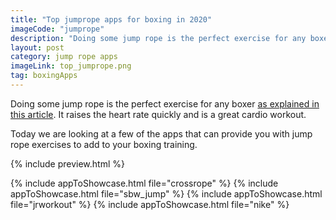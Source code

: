 ```yaml
---
title: "Top jumprope apps for boxing in 2020"
imageCode: "jumprope"
description: "Doing some jump rope is the perfect exercise for any boxer. It raises the heart rate quickly and is a great cardio workout. Here we are looking at a few of the apps that can provide you with jump rope exercises to add to your boxing training."
layout: post
category: jump rope apps
imageLink: top_jumprope.png
tag: boxingApps
---
```


Doing some jump rope is the perfect exercise for any boxer [as explained in this article](/jump-rope-training-boxing/). It raises the heart rate quickly and is a great cardio workout.

Today we are looking at a few of the apps that can provide you with jump rope exercises to add to your boxing training.

{% include preview.html %}

{% include appToShowcase.html file="crossrope" %}
{% include appToShowcase.html file="sbw_jump" %}
{% include appToShowcase.html file="jrworkout" %}
{% include appToShowcase.html file="nike" %}